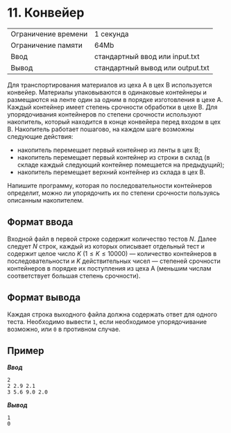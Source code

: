 # 11. Конвейер

|                   |                                |
|-------------------|--------------------------------|
|Ограничение времени|1 секунда                       |
|Ограничение памяти |64Mb                            |
|Ввод               |стандартный ввод или input.txt  |
|Вывод              |стандартный вывод или output.txt|

Для транспортирования материалов из цеха А в цех В используется конвейер. Материалы упаковываются в одинаковые контейнеры и размещаются на ленте один за одним в порядке изготовления в цехе А. Каждый контейнер имеет степень срочности обработки в цехе В. Для упорядочивания контейнеров по степени срочности используют накопитель, который находится в конце конвейера перед входом в цех В. Накопитель работает пошагово, на каждом шаге возможны следующие действия:

- накопитель перемещает первый контейнер из ленты в цех В;
- накопитель перемещает первый контейнер из строки в склад (в складе каждый следующий контейнер помещается на предыдущий);
- накопитель перемещает верхний контейнер из склада в цех В.

Напишите программу, которая по последовательности контейнеров определит, можно ли упорядочить их по степени срочности пользуясь описанным накопителем.

## Формат ввода

Входной файл в первой строке содержит количество тестов $N$. Далее следует $N$ строк, каждый из которых описывает отдельный тест и содержит целое число $K$ ($1 ≤ K ≤ 10000$) — количество контейнеров в последовательности и $K$ действительных чисел — степеней срочности контейнеров в порядке их поступления из цеха А (меньшим числам соответствует большая степень срочности).

## Формат вывода

Каждая строка выходного файла должна содержать ответ для одного теста. Необходимо вывести `1`, если необходимое упорядочивание возможно, или `0` в противном случае.

## Пример

***Ввод***

```text
2
2 2.9 2.1
3 5.6 9.0 2.0
```

***Вывод***

```text
1
0
```
